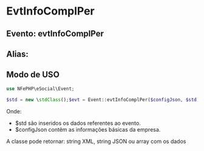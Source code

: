 # EvtInfoComplPer

## Evento: evtInfoComplPer

## Alias: 


## Modo de USO

```php
use NFePHP\eSocial\Event;

$std = new \stdClass();$evt = Event::evtInfoComplPer($configJson, $std);
```

Onde:
- $std são inseridos os dados referentes ao evento.
- $configJson contêm as informações básicas da empresa.

A classe pode retornar: string XML, string JSON ou array com os dados
